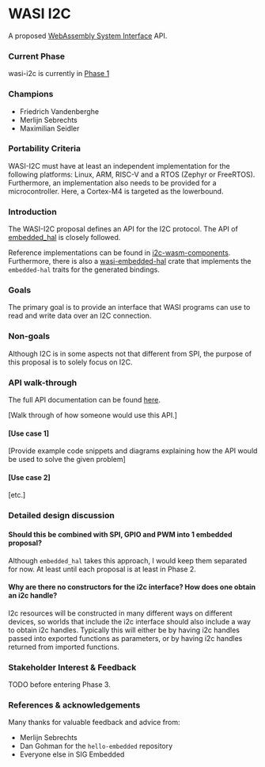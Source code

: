 # WASI I2C

A proposed [WebAssembly System Interface](https://github.com/WebAssembly/WASI) API.

### Current Phase

wasi-i2c is currently in [Phase 1](https://github.com/WebAssembly/WASI/blob/main/Proposals.md#phase-1---feature-proposal-cg)

### Champions

- Friedrich Vandenberghe
- Merlijn Sebrechts
- Maximilian Seidler

### Portability Criteria

WASI-I2C must have at least an independent implementation for the following platforms: Linux, ARM, RISC-V and a RTOS (Zephyr or FreeRTOS). Furthermore, an implementation also needs to be provided for a microcontroller. Here, a Cortex-M4 is targeted as the lowerbound.

### Introduction

The WASI-I2C proposal defines an API for the I2C protocol. The API of [embedded_hal](https://github.com/rust-embedded/embedded-hal) is closely followed.

Reference implementations can be found in [i2c-wasm-components](https://github.com/Zelzahn/i2c-wasm-components). Furthermore, there is also a [wasi-embedded-hal](https://crates.io/crates/wasi-embedded-hal) crate that implements the `embedded-hal` traits for the generated bindings.

### Goals

The primary goal is to provide an interface that WASI programs can use to read and write data over an I2C connection.

### Non-goals

Although I2C is in some aspects not that different from SPI, the purpose of this proposal is to solely focus on I2C.

### API walk-through

The full API documentation can be found [here](wasi-proposal-template.md).

[Walk through of how someone would use this API.]

#### [Use case 1]

[Provide example code snippets and diagrams explaining how the API would be used to solve the given problem]

#### [Use case 2]

[etc.]

### Detailed design discussion

#### Should this be combined with SPI, GPIO and PWM into 1 embedded proposal?

Although `embedded_hal` takes this approach, I would keep them separated for now. At least until each proposal is at least in Phase 2.

#### Why are there no constructors for the i2c interface? How does one obtain an i2c handle?

I2c resources will be constructed in many different ways on different devices, so worlds that include the i2c interface should also include a way to obtain i2c handles. Typically this will either be by having i2c handles passed into exported functions as parameters, or by having i2c handles returned from imported functions.

### Stakeholder Interest & Feedback

TODO before entering Phase 3.

### References & acknowledgements

Many thanks for valuable feedback and advice from:

- Merlijn Sebrechts
- Dan Gohman for the `hello-embedded` repository
- Everyone else in SIG Embedded

